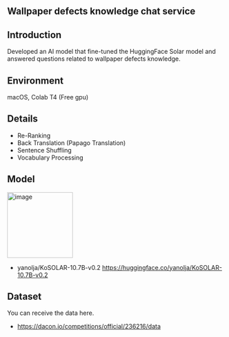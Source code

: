 ## Wallpaper defects knowledge chat service

## Introduction
Developed an AI model that fine-tuned the HuggingFace Solar model and answered questions related to wallpaper defects knowledge.

## Environment
macOS, Colab T4 (Free gpu)

## Details
- Re-Ranking
- Back Translation (Papago Translation)
- Sentence Shuffling
- Vocabulary Processing

## Model
<img width="152" alt="image" src="https://github.com/paulms77/Wallpaper-defects-knowledge-chat-service/assets/69188065/4a6c7c59-4fc9-4431-83ac-eb9069d8f280">

- yanolja/KoSOLAR-10.7B-v0.2 https://huggingface.co/yanolja/KoSOLAR-10.7B-v0.2

## Dataset
You can receive the data here.
- https://dacon.io/competitions/official/236216/data
